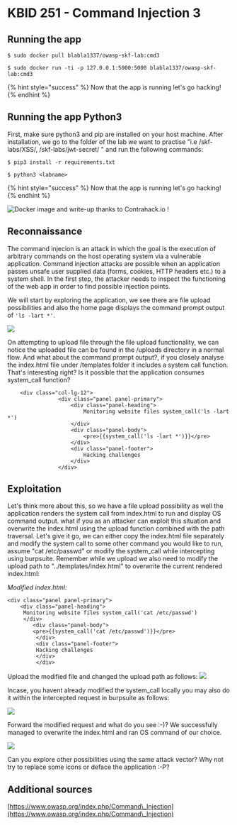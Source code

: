 # KBID 251 - Command Injection 3

## Running the app

```
$ sudo docker pull blabla1337/owasp-skf-lab:cmd3
```

```
$ sudo docker run -ti -p 127.0.0.1:5000:5000 blabla1337/owasp-skf-lab:cmd3
```

{% hint style="success" %}
Now that the app is running let's go hacking!
{% endhint %}

## Running the app Python3

First, make sure python3 and pip are installed on your host machine. After installation, we go to the folder of the lab we want to practise "i.e /skf-labs/XSS/, /skf-labs/jwt-secret/ " and run the following commands:

```
$ pip3 install -r requirements.txt
```

```
$ python3 <labname>
```

{% hint style="success" %}
Now that the app is running let's go hacking!
{% endhint %}

![Docker image and write-up thanks to Contrahack.io !](.gitbook/assets/screen-shot-2019-03-04-at-21.33.32.png)

## Reconnaissance

The command injecion is an attack in which the goal is the execution of arbitrary commands on the host operating system via a vulnerable application. Command injection attacks are possible when an application passes unsafe user supplied data (forms, cookies, HTTP headers etc.) to a system shell. In the first step, the attacker needs to inspect the functioning of the web app in order to find possible injection points.

We will start by exploring the application, we see there are file upload possibilities and also the home page displays the command prompt output of `'ls -lart *'`.

![](.gitbook/assets/CMD31.png)

On attempting to upload file through the file upload functionality, we can notice the uploaded file can be found in the /uploads directory in a normal flow. And what about the command prompt output?, if you closely analyse the index.html file under /templates folder it includes a system call function. That's interesting right? Is it possible that the application consumes system\_call function?

```
    <div class="col-lg-12">
                <div class="panel panel-primary">
                    <div class="panel-heading">
                        Monitoring website files system_call('ls -lart *')
                    </div>
                    <div class="panel-body">
                        <pre>{{system_call('ls -lart *')}}</pre>         
                    </div>
                    <div class="panel-footer">
                        Hacking challenges
                    </div>
                </div>
```

## Exploitation

Let's think more about this, so we have a file upload possibility as well the application renders the system call from index.html to run and display OS command output. what if you as an attacker can exploit this situation and overwrite the index.html using the upload function combined with the path traversal. Let's give it go, we can either copy the index.html file separately and modify the system call to some other command you would like to run, assume "cat /etc/passwd" or modify the system\_call while intercepting using burpsuite. Remember while we upload we also need to modify the upload path to "../templates/index.html" to overwrite the current rendered index.html:

_Modified index.html:_

```
<div class="panel panel-primary">
    <div class="panel-heading">
     Monitoring website files system_call('cat /etc/passwd')
     </div>
        <div class="panel-body">
        <pre>{{system_call('cat /etc/passwd')}}</pre>
         </div>
         <div class="panel-footer">
         Hacking challenges
         </div>
         </div>
```

Upload the modified file and changed the upload path as follows: ![](.gitbook/assets/CMD32.png)

Incase, you havent already modified the system\_call locally you may also do it within the intercepted request in burpsuite as follows:

![](.gitbook/assets/CMD33.png)

Forward the modified request and what do you see :-)? We successfully managed to overwrite the index.html and ran OS command of our choice.

![](.gitbook/assets/CMD34.png)

Can you explore other possibilities using the same attack vector? Why not try to replace some icons or deface the application :-P?

## Additional sources

[https://www.owasp.org/index.php/Command\_Injection](https://www.owasp.org/index.php/Command\_Injection)
